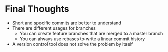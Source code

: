 Final Thoughts
==============

- Short and specific commits are better to understand
- There are different usages for branches
    - You can create feature branches that are merged to a master branch
    - You can always use rebases to write a linear commit history
- A version control tool does not solve the problem by itself
